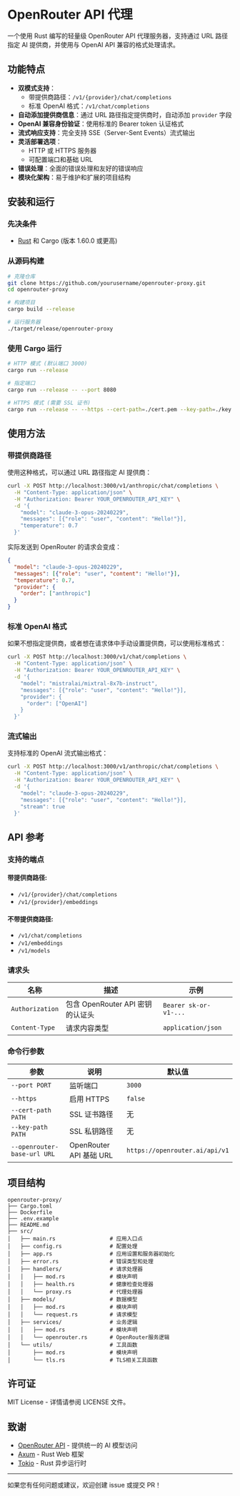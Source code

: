 # OpenRouter API 代理

一个使用 Rust 编写的轻量级 OpenRouter API 代理服务器，支持通过 URL 路径指定 AI 提供商，并使用与 OpenAI API 兼容的格式处理请求。

## 功能特点

- **双模式支持**：
  - 带提供商路径：`/v1/{provider}/chat/completions`
  - 标准 OpenAI 格式：`/v1/chat/completions`
- **自动添加提供商信息**：通过 URL 路径指定提供商时，自动添加 `provider` 字段
- **OpenAI 兼容身份验证**：使用标准的 Bearer token 认证格式
- **流式响应支持**：完全支持 SSE（Server-Sent Events）流式输出
- **灵活部署选项**：
  - HTTP 或 HTTPS 服务器
  - 可配置端口和基础 URL
- **错误处理**：全面的错误处理和友好的错误响应
- **模块化架构**：易于维护和扩展的项目结构

## 安装和运行

### 先决条件

- [Rust](https://www.rust-lang.org/tools/install) 和 Cargo (版本 1.60.0 或更高)

### 从源码构建

```bash
# 克隆仓库
git clone https://github.com/yourusername/openrouter-proxy.git
cd openrouter-proxy

# 构建项目
cargo build --release

# 运行服务器
./target/release/openrouter-proxy
```

### 使用 Cargo 运行

```bash
# HTTP 模式 (默认端口 3000)
cargo run --release

# 指定端口
cargo run --release -- --port 8080

# HTTPS 模式 (需要 SSL 证书)
cargo run --release -- --https --cert-path=./cert.pem --key-path=./key.pem
```

## 使用方法

### 带提供商路径

使用这种格式，可以通过 URL 路径指定 AI 提供商：

```bash
curl -X POST http://localhost:3000/v1/anthropic/chat/completions \
  -H "Content-Type: application/json" \
  -H "Authorization: Bearer YOUR_OPENROUTER_API_KEY" \
  -d '{
    "model": "claude-3-opus-20240229",
    "messages": [{"role": "user", "content": "Hello!"}],
    "temperature": 0.7
  }'
```

实际发送到 OpenRouter 的请求会变成：

```json
{
  "model": "claude-3-opus-20240229",
  "messages": [{"role": "user", "content": "Hello!"}],
  "temperature": 0.7,
  "provider": {
    "order": ["anthropic"]
  }
}
```

### 标准 OpenAI 格式

如果不想指定提供商，或者想在请求体中手动设置提供商，可以使用标准格式：

```bash
curl -X POST http://localhost:3000/v1/chat/completions \
  -H "Content-Type: application/json" \
  -H "Authorization: Bearer YOUR_OPENROUTER_API_KEY" \
  -d '{
    "model": "mistralai/mixtral-8x7b-instruct",
    "messages": [{"role": "user", "content": "Hello!"}],
    "provider": {
      "order": ["OpenAI"]
    }
  }'
```

### 流式输出

支持标准的 OpenAI 流式输出格式：

```bash
curl -X POST http://localhost:3000/v1/anthropic/chat/completions \
  -H "Content-Type: application/json" \
  -H "Authorization: Bearer YOUR_OPENROUTER_API_KEY" \
  -d '{
    "model": "claude-3-opus-20240229",
    "messages": [{"role": "user", "content": "Hello!"}],
    "stream": true
  }'
```

## API 参考

### 支持的端点

#### 带提供商路径:
- `/v1/{provider}/chat/completions`
- `/v1/{provider}/embeddings`

#### 不带提供商路径:
- `/v1/chat/completions`
- `/v1/embeddings`
- `/v1/models`

### 请求头

| 名称 | 描述 | 示例 |
|---|---|---|
| `Authorization` | 包含 OpenRouter API 密钥的认证头 | `Bearer sk-or-v1-...` |
| `Content-Type` | 请求内容类型 | `application/json` |

### 命令行参数

| 参数 | 说明 | 默认值 |
|---|---|---|
| `--port PORT` | 监听端口 | `3000` |
| `--https` | 启用 HTTPS | `false` |
| `--cert-path PATH` | SSL 证书路径 | 无 |
| `--key-path PATH` | SSL 私钥路径 | 无 |
| `--openrouter-base-url URL` | OpenRouter API 基础 URL | `https://openrouter.ai/api/v1` |

## 项目结构

```
openrouter-proxy/
├── Cargo.toml
├── Dockerfile
├── .env.example
├── README.md
├── src/
│   ├── main.rs                 # 应用入口点
│   ├── config.rs               # 配置处理
│   ├── app.rs                  # 应用设置和服务器初始化
│   ├── error.rs                # 错误类型和处理
│   ├── handlers/               # 请求处理器
│   │   ├── mod.rs              # 模块声明
│   │   ├── health.rs           # 健康检查处理器
│   │   └── proxy.rs            # 代理处理器
│   ├── models/                 # 数据模型
│   │   ├── mod.rs              # 模块声明
│   │   └── request.rs          # 请求模型
│   ├── services/               # 业务逻辑
│   │   ├── mod.rs              # 模块声明
│   │   └── openrouter.rs       # OpenRouter服务逻辑
│   └── utils/                  # 工具函数
│       ├── mod.rs              # 模块声明
│       └── tls.rs              # TLS相关工具函数
```

## 许可证

MIT License - 详情请参阅 LICENSE 文件。

## 致谢

- [OpenRouter API](https://openrouter.ai/) - 提供统一的 AI 模型访问
- [Axum](https://github.com/tokio-rs/axum) - Rust Web 框架
- [Tokio](https://tokio.rs/) - Rust 异步运行时

---

如果您有任何问题或建议，欢迎创建 issue 或提交 PR！
